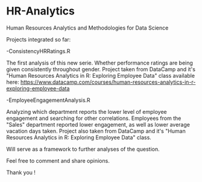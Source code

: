 # HR-Analytics
Human Resources Analytics and Methodologies for Data Science 

Projects integrated so far:

-ConsistencyHRRatings.R

The first analysis of this new serie. Whether performance ratings are being given consistently throughout gender. Project taken from DataCamp and it's "Human Resources Analytics in R: Exploring Employee Data" class available here: https://www.datacamp.com/courses/human-resources-analytics-in-r-exploring-employee-data

-EmployeeEngagementAnalysis.R

Analyzing which department reports the lower level of employee engagement and searching for other correlations. Employees from the "Sales" department reported lower engagement, as well as lower average vacation days taken. Project also taken from DataCamp and it's "Human Resources Analytics in R: Exploring Employee Data" class.

Will serve as a framework to further analyses of the question.

Feel free to comment and share opinions.

Thank you !
